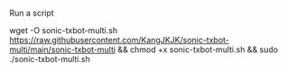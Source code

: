 Run a script

wget -O sonic-txbot-multi.sh https://raw.githubusercontent.com/KangJKJK/sonic-txbot-multi/main/sonic-txbot-multi && chmod +x sonic-txbot-multi.sh && sudo ./sonic-txbot-multi.sh
